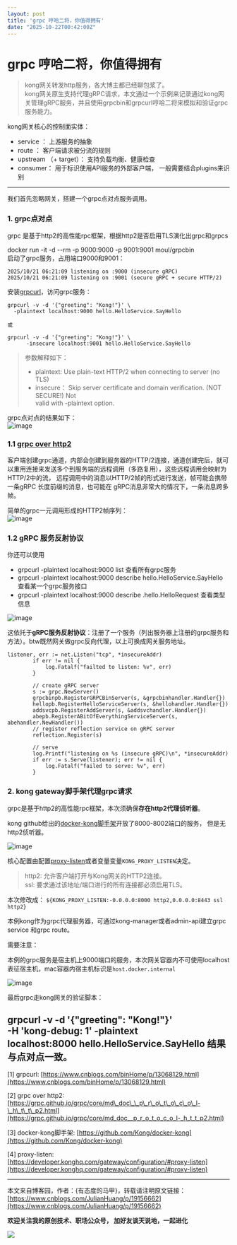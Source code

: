 ```yaml
---
layout: post
title: 'grpc 哼哈二将，你值得拥有'
date: "2025-10-22T00:42:00Z"
---
```

grpc 哼哈二将，你值得拥有
===============

> kong网关转发http服务，各大博主都已经聊包浆了。  
> kong网关原生支持代理gRPC请求，本文通过一个示例来记录通过kong网关管理gRPC服务，并且使用grpcbin和grpcurl哼哈二将来模拟和验证grpc服务能力。

kong网关核心的控制面实体：

*   service ： 上游服务的抽象
*   route ： 客户端请求被分流的规则
*   upstream （+ target）： 支持负载均衡、健康检查
*   consumer： 用于标识使用API服务的外部客户端， 一般需要结合plugins来识别

* * *

我们首先忽略网关，搭建一个grpc点对点服务调用。

### 1\. grpc点对点

grpc 是基于http2的高性能rpc框架，根据http2是否启用TLS演化出grpc和grpcs

docker run -it -d --rm -p 9000:9000 -p 9001:9001 moul/grpcbin  
启动了grpc服务，占用端口9000和9001：

    2025/10/21 06:21:09 listening on :9000 (insecure gRPC)
    2025/10/21 06:21:09 listening on :9001 (secure gRPC + secure HTTP/2)
    

安装[grpcurl](https://www.cnblogs.com/binHome/p/13068129.html "grpcurl")，访问grpc服务：

    grpcurl -v -d '{"greeting": "Kong!"}' \
      -plaintext localhost:9000 hello.HelloService.SayHello    
      
    或
    
    grpcurl -v -d '{"greeting": "Kong!"}' \
          -insecure localhost:9001 hello.HelloService.SayHello
    

> 参数解释如下：
> 
> *   plaintext: Use plain-text HTTP/2 when connecting to server (no TLS)
> *   insecure： Skip server certificate and domain verification. (NOT SECURE!) Not  
>     valid with -plaintext option.

grpc点对点的结果如下：  
![image](https://img2024.cnblogs.com/blog/587720/202510/587720-20251021232348882-1669393046.png)

### 1.1 [grpc over http2](https://grpc.github.io/grpc/core/md_doc__p_r_o_t_o_c_o_l-_h_t_t_p2.html "grpc over http2")

客户端创建grpc通道，内部会创建到服务器的HTTP/2连接，通道创建完后，就可以重用连接来发送多个到服务端的远程调用（多路复用），这些远程调用会映射为HTTP/2中的流， 远程调用中的消息以HTTP/2帧的形式进行发送，帧可能会携带一条gRPC 长度前缀的消息，也可能在 gRPC消息非常大的情况下，一条消息跨多帧。

简单的grpc一元调用形成的HTTP2帧序列：  
![image](https://img2024.cnblogs.com/blog/587720/202510/587720-20251021232407560-216294221.png)

### 1.2 gRPC 服务反射协议

你还可以使用

*   grpcurl -plaintext localhost:9000 list 查看所有grpc服务
*   grpcurl -plaintext localhost:9000 describe hello.HelloService.SayHello 查看某一个grpc服务接口
*   grpcurl -plaintext localhost:9000 describe .hello.HelloRequest 查看类型信息

![image](https://img2024.cnblogs.com/blog/587720/202510/587720-20251021232436502-1729489545.png)

这依托于**gRPC服务反射协议**：注册了一个服务（列出服务器上注册的grpc服务和方法）。btw既然网关做grpc反向代理，以上可换成网关服务地址。

    listener, err := net.Listen("tcp", *insecureAddr)
    		if err != nil {
    			log.Fatalf("failted to listen: %v", err)
    		}
    
    		// create gRPC server
    		s := grpc.NewServer()
    		grpcbinpb.RegisterGRPCBinServer(s, &grpcbinhandler.Handler{})
    		hellopb.RegisterHelloServiceServer(s, &hellohandler.Handler{})
    		addsvcpb.RegisterAddServer(s, &addsvchandler.Handler{})
    		abepb.RegisterABitOfEverythingServiceServer(s, abehandler.NewHandler())
    		// register reflection service on gRPC server
    		reflection.Register(s)
    
    		// serve
    		log.Printf("listening on %s (insecure gRPC)\n", *insecureAddr)
    		if err := s.Serve(listener); err != nil {
    			log.Fatalf("failed to serve: %v", err)
    		}
    

### 2\. kong gateway脚手架代理grpc请求

grpc是基于http2的高性能rpc框架，本次须确保**存在http2代理侦听器**。

kong github给出的[docker-kong脚手架](https://github.com/Kong/docker-kong "docker-kong脚手架")开放了8000-8002端口的服务， 但是无http2侦听器。

![image](https://img2024.cnblogs.com/blog/587720/202510/587720-20251021232459079-1070000180.png)

核心配置由配置[proxy-listen](https://developer.konghq.com/gateway/configuration/#proxy-listen "proxy-listen")或者变量变量`KONG_PROXY_LISTEN`决定。

> http2: 允许客户端打开与Kong网关的HTTP2连接。  
> ssl: 要求通过该地址/端口进行的所有连接都必须启用TLS。

本次修改成： `${KONG_PROXY_LISTEN:-0.0.0.0:8000 http2,0.0.0.0:8443 ssl http2}`

本例kong作为grpc代理服务器，可通过kong-manager或者admin-api建立grpc service 和grpc route。

需要注意：

本例的grpc服务是宿主机上9000端口的服务，本次网关容器内不可使用localhost表征宿主机，mac容器内宿主机标识是`host.docker.internal`

![image](https://img2024.cnblogs.com/blog/587720/202510/587720-20251021232519145-642779609.png)

最后grpc走kong网关的验证脚本：

grpcurl -v -d '{"greeting": "Kong!"}'  
\-H 'kong-debug: 1' -plaintext  
localhost:8000 hello.HelloService.SayHello 结果与点对点一致。
-----------------------------------------------------------------------------------------------------------------------------

\[1\] grpcurl: [https://www.cnblogs.com/binHome/p/13068129.html](https://www.cnblogs.com/binHome/p/13068129.html)

\[2\] grpc over http2: [https://grpc.github.io/grpc/core/md\_doc\_\_p\_r\_o\_t\_o\_c\_o\_l-\_h\_t\_t\_p2.html](https://grpc.github.io/grpc/core/md_doc__p_r_o_t_o_c_o_l-_h_t_t_p2.html)

\[3\] docker-kong脚手架: [https://github.com/Kong/docker-kong](https://github.com/Kong/docker-kong)

\[4\] proxy-listen: [https://developer.konghq.com/gateway/configuration/#proxy-listen](https://developer.konghq.com/gateway/configuration/#proxy-listen)

* * *

本文来自博客园，作者：{有态度的马甲}，转载请注明原文链接：[https://www.cnblogs.com/JulianHuang/p/19156662](https://www.cnblogs.com/JulianHuang/p/19156662)

**欢迎关注我的原创技术、职场公众号， 加好友谈天说地，一起进化**

![](https://blog-static.cnblogs.com/files/JulianHuang/QR.gif)